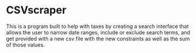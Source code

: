 # CSVscraper

This is a program built to help with taxes by creating a search interface that allows the user to narrow date ranges, include or exclude search terms, and get provided with a new csv file with the new constraints as well as the sum of those values. 
